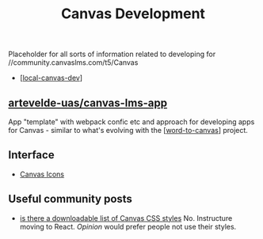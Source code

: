 ﻿---
backlinks:
- title: '# Canvas LMS API'
  url: /memex/sense/Design/canvas/canvas-api.html
title: Canvas Development
---
Placeholder for all sorts of information related to developing for //community.canvaslms.com/t5/Canvas

- [[local-canvas-dev]]

## [artevelde-uas/canvas-lms-app](https://github.com/artevelde-uas/canvas-lms-app)

App "template" with webpack confic etc and approach for developing apps for Canvas - similar to what's evolving with the [[word-to-canvas]] project.
## Interface

- [Canvas Icons](https://instructure.design/#iconography)

## Useful community posts

- [is there a downloadable list of Canvas CSS styles](https://community.canvaslms.com/t5/Canvas-Question-Forum/Is-there-a-downloadable-list-of-Canvas-CSS-classes/m-p/143660)
    No. Instructure moving to React. _Opinion_ would prefer people not use their styles. 


[//begin]: # "Autogenerated link references for markdown compatibility"
[local-canvas-dev]: local-canvas-dev "local-canvas-dev"
[word-to-canvas]: ../../CASA/CASA/word-to-canvas "Word to Canvas"
[//end]: # "Autogenerated link references"